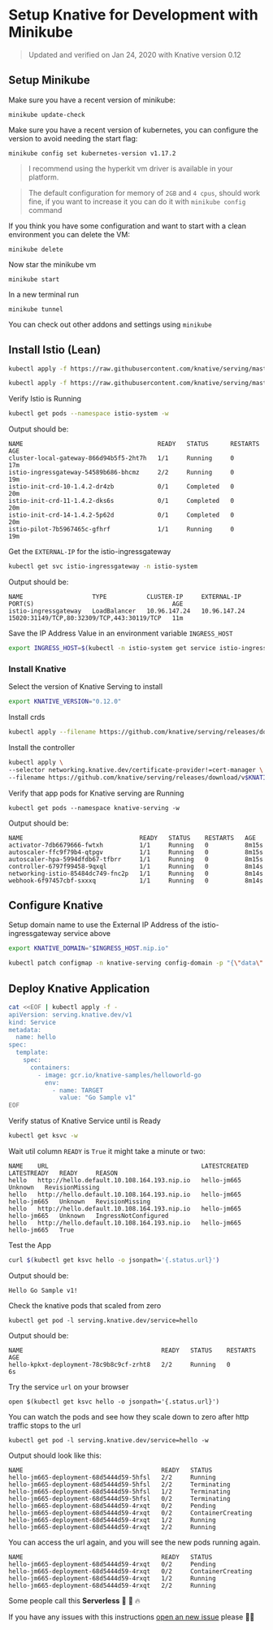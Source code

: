 # Setup Knative for Development with Minikube

>Updated and verified on Jan 24, 2020 with Knative version 0.12

## Setup Minikube

Make sure you have a recent version of minikube:
```
minikube update-check
```

Make sure you have a recent version of kubernetes, you can configure the version to avoid needing the start flag:
```
minikube config set kubernetes-version v1.17.2
```

>I recommend using the hyperkit vm driver is available in your platform.

>The default configuration for memory of `2GB` and `4 cpus`, should work fine, if you want to increase it you can do it with `minikube config` command

If you think you have some configuration and want to start with a clean environment you can delete the VM:
```
minikube delete
```

Now star the minikube vm
```
minikube start
```

In a new terminal run
```
minikube tunnel
```

You can check out other addons and settings using `minikube`

## Install Istio (Lean)

```bash
kubectl apply -f https://raw.githubusercontent.com/knative/serving/master/third_party/istio-1.4.2/istio-crds.yaml
```

```bash
kubectl apply -f https://raw.githubusercontent.com/knative/serving/master/third_party/istio-1.4.2/istio-minimal.yaml
```


Verify Istio is Running
```bash
kubectl get pods --namespace istio-system -w
```

Output should be:
```
NAME                                     READY   STATUS      RESTARTS   AGE
cluster-local-gateway-866d94b5f5-2ht7h   1/1     Running     0          17m
istio-ingressgateway-54589b686-bhcmz     2/2     Running     0          19m
istio-init-crd-10-1.4.2-dr4zb            0/1     Completed   0          20m
istio-init-crd-11-1.4.2-dks6s            0/1     Completed   0          20m
istio-init-crd-14-1.4.2-5p62d            0/1     Completed   0          20m
istio-pilot-7b5967465c-gfhrf             1/1     Running     0          19m
```

Get the `EXTERNAL-IP` for the istio-ingressgateway
```bash
kubectl get svc istio-ingressgateway -n istio-system
```

Output should be:
```
NAME                   TYPE           CLUSTER-IP     EXTERNAL-IP    PORT(S)                                      AGE
istio-ingressgateway   LoadBalancer   10.96.147.24   10.96.147.24   15020:31149/TCP,80:32309/TCP,443:30119/TCP   11m
```

Save the IP Address Value in an environment variable `INGRESS_HOST`
```bash
export INGRESS_HOST=$(kubectl -n istio-system get service istio-ingressgateway -o jsonpath='{.status.loadBalancer.ingress[0].ip}')
```

### Install Knative


Select the version of Knative Serving to install
```bash
export KNATIVE_VERSION="0.12.0"
```

Install crds
```bash
kubectl apply --filename https://github.com/knative/serving/releases/download/v$KNATIVE_VERSION/serving-crds.yaml
```

Install the controller
```bash
kubectl apply \
--selector networking.knative.dev/certificate-provider!=cert-manager \
--filename https://github.com/knative/serving/releases/download/v$KNATIVE_VERSION/serving.yaml
```

Verify that app pods for Knative serving are Running
```
kubectl get pods --namespace knative-serving -w
```

Output should be:
```
NAME                                READY   STATUS    RESTARTS   AGE
activator-7db6679666-fwtxh          1/1     Running   0          8m15s
autoscaler-ffc9f79b4-qtpgv          1/1     Running   0          8m15s
autoscaler-hpa-5994dfdb67-tfbrr     1/1     Running   0          8m15s
controller-6797f99458-9qxql         1/1     Running   0          8m14s
networking-istio-85484dc749-fnc2p   1/1     Running   0          8m14s
webhook-6f97457cbf-sxxxq            1/1     Running   0          8m14s
```



## Configure Knative

Setup domain name to use the External IP Address of the istio-ingressgateway service above

```bash
export KNATIVE_DOMAIN="$INGRESS_HOST.nip.io"
```

```bash
kubectl patch configmap -n knative-serving config-domain -p "{\"data\": {\"$KNATIVE_DOMAIN\": \"\"}}"
```

## Deploy Knative Application

```bash
cat <<EOF | kubectl apply -f -
apiVersion: serving.knative.dev/v1
kind: Service
metadata:
  name: hello
spec:
  template:
    spec:
      containers:
        - image: gcr.io/knative-samples/helloworld-go
          env:
            - name: TARGET
              value: "Go Sample v1"
EOF
```


Verify status of Knative Service until is Ready
```bash
kubectl get ksvc -w
```

Wait util column `READY` is `True` it might take a minute or two:
```
NAME    URL                                          LATESTCREATED   LATESTREADY   READY     REASON
hello   http://hello.default.10.108.164.193.nip.io   hello-jm665                   Unknown   RevisionMissing
hello   http://hello.default.10.108.164.193.nip.io   hello-jm665     hello-jm665   Unknown   RevisionMissing
hello   http://hello.default.10.108.164.193.nip.io   hello-jm665     hello-jm665   Unknown   IngressNotConfigured
hello   http://hello.default.10.108.164.193.nip.io   hello-jm665     hello-jm665   True
```


Test the App
```bash
curl $(kubectl get ksvc hello -o jsonpath='{.status.url}')
```

Output should be:
```
Hello Go Sample v1!
```

Check the knative pods that scaled from zero
```
kubectl get pod -l serving.knative.dev/service=hello
```

Output should be:
```
NAME                                      READY   STATUS    RESTARTS   AGE
hello-kpkxt-deployment-78c9b8c9cf-zrht8   2/2     Running   0          6s
```

Try the service `url` on your browser
```
open $(kubectl get ksvc hello -o jsonpath='{.status.url}')
```

You can watch the pods and see how they scale down to zero after http traffic stops to the url
```
kubectl get pod -l serving.knative.dev/service=hello -w
```

Output should look like this:
```
NAME                                      READY   STATUS
hello-jm665-deployment-68d5444d59-5hfsl   2/2     Running
hello-jm665-deployment-68d5444d59-5hfsl   2/2     Terminating
hello-jm665-deployment-68d5444d59-5hfsl   1/2     Terminating
hello-jm665-deployment-68d5444d59-5hfsl   0/2     Terminating
hello-jm665-deployment-68d5444d59-4rxqt   0/2     Pending
hello-jm665-deployment-68d5444d59-4rxqt   0/2     ContainerCreating
hello-jm665-deployment-68d5444d59-4rxqt   1/2     Running
hello-jm665-deployment-68d5444d59-4rxqt   2/2     Running
```

You can access the url again, and you will see the new pods running again.
```
NAME                                      READY   STATUS
hello-jm665-deployment-68d5444d59-4rxqt   0/2     Pending
hello-jm665-deployment-68d5444d59-4rxqt   0/2     ContainerCreating
hello-jm665-deployment-68d5444d59-4rxqt   1/2     Running
hello-jm665-deployment-68d5444d59-4rxqt   2/2     Running
```

Some people call this **Serverless** 🎉 🌮 🔥

If you have any issues with this instructions [open an new issue](https://github.com/csantanapr/knative-minikube/issues/new) please 🙏🏻
